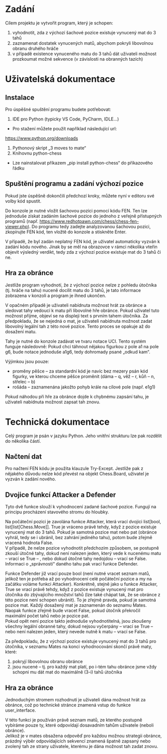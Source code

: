# Zadání

Cílem projektu je vytvořit program, který je schopen:

1. vyhodnotit, zda z výchozí šachové pozice existuje vynucený mat do 3 tahů
2. zaznamenat dostatek vynucených matů, abychom pokryli libovolnou obranu druhého hráče
3. v případě existence vynuceného matu do 3 tahů dát uživateli možnost prozkoumat možné sekvence (v závislosti na obranných tazích)

# Uživatelská dokumentace

## Instalace

Pro úspěšné spuštění programu budete potřebovat:

1. IDE pro Python (typicky VS Code, PyCharm, IDLE...)

- Pro stažení můžete použít například následující url:

<https://www.python.org/downloads>

1. Pythonový skript „3 moves to mate“
2. Knihovnu python-chess

- Lze nainstalovat příkazem „pip install python-chess“ do příkazového řádku

## Spuštění programu a zadání výchozí pozice

Pokud jste úspěšně dokončili předchozí kroky, můžete nyní v editoru své volby kód spustit.

Do konzole je nutné vložit šachovou pozici pomocí kódu FEN. Ten lze jednoduše získat zadáním šachové pozice do jednoho z veřejně přístupných programů (např. <https://www.redhotpawn.com/chess/chess-fen-viewer.php>). Do programu tedy zadejte analyzovanou šachovou pozici, zkopírujte FEN kód, ten vložtě do konzole a stiskněte Enter.

V případě, že byl zadán neplatný FEN kód, je uživatel automaticky vyzván k zadání kódu nového. Jinak by se měl na obrazovce v rámci několika vteřin objevit výsledný verdikt, tedy zda z výchozí pozice existuje mat do 3 tahů či ne.

## Hra za obránce

Jestliže program vyhodnotí, že z výchozí pozice nelze z pohledu útočníka (tj. hráče na tahu) nuceně docílit matu do 3 tahů, je tato informace zobrazena v konzoli a program je ihned ukončen.

V opačném případě je uživateli nabídnuta možnost hrát za obránce a sledovat tahy vedoucí k matu při libovolné hře obránce. Pokud uživatel tuto možnost přijme, objeví se na displeji text s prvním tahem útočníka. Za předpokladu, že se nejedná o mat, je uživateli nabídnuta možnost zadat libovolný legální tah z této nové pozice. Tento proces se opakuje až do dosažení matu.

Tahy je nutné do konzole zadávat ve tvaru notace UCI. Tento systém funguje následovně: Pokud chci táhnout nějakou figurkou z pole a1 na pole g6, bude notace jednoduše a1g6, tedy dohromady psané „odkud kam“.

Výjimkou jsou pouze:

- proměny pěšce – za standardní kód je navíc bez mezery psán kód figurky, ve kterou chceme pěšce proměnit (dáma – q, věž – r, kůň – n, střelec – b)
- rošáda – zaznamenána jakožto pohyb krále na cílové pole (např. e1g1)

Pokud náhodou při hře za obránce dojde k chybnému zapsání tahu, je uživateli nabídnuta možnost zapsat tah znovu.

# Technická dokumentace

Celý program je psán v jazyku Python. Jeho vnitřní strukturu lze pak rozdělit do několika částí.

## Načtení dat

Pro načtení FEN kódu je použita klauzule Try-Except. Jestliže pak z nějakého důvodu nelze kód převést na objekt Chess.Board, uživatel je vyzván k zadání nového.

## Dvojice funkcí Attacker a Defender

Tyto dvě funkce slouží k vyhodnocení zadané šachové pozice. Fungují na principu procházení stavového stromu do hloubky.

Na počáteční pozici je zavolána funkce Attacker, která vrací dvojici list\[bool, list\[list\[Chess.Move\]\]. True je vráceno právě tehdy, když z pozice existuje vynucený mat do 3 tahů. Pokud je samotná pozice mat nebo pat (obránce vyhrál, tedy se i ubránil, bez zahrání jediného tahu), potom bude zřejmě vracená hodnota False.  
V případě, že nelze pozice vyhodnotit předchozím způsobem, se postupně zkouší útočné tahy, dokud není nalezen jeden, který vede k nucenému matu – vrací se True – , nebo dokud útočné tahy nedojdou – vrací se False. Informaci o „správnosti“ daného tahu pak vrací funkce Defender.

Funkce Defender již vrací pouze bool (není nutné vracet seznam matů, jelikož ten je potřeba až po vyhodnocení celé počáteční pozice a my na začátku voláme funkci Attacker). Konkrétně, stejně jako u funkce Attacker, True se vrací právě tehdy, když z pozice existuje vynucený mat pro útočníka do zbývajícího množství tahů (lze také chápat tak, že se obránce z této pozice není schopen ubránit). To je zřejmě pravda, pokud je samotná pozice mat. Každý dosažený mat je zaznamenán do seznamu Mates. Naopak funkce zřejmě bude vracet False, pokud útočník překročil maximální počet tahů nebo je pozice pat.  
Pokud opět není pozice takto jednoduše vyhodnotitelná, jsou zkoušeny všechny legální obranné tahy, dokud nejsou vyčerpány – vrací se True – nebo není nalezen jeden, který nevede nutně k matu – vrací se False.

Za předpokladu, že z výchozí pozice existuje vynucený mat do 3 tahů pro útočníka, v seznamu Mates na konci vyhodnocování skončí právě maty, které:

1. pokryjí libovolnou obranu obránce
2. jsou nucené – tj. pro každý mat platí, po i-tém tahu obránce jsme vždy schopni mu dát mat do maximálně (3-i) tahů útočníka

## Hra za obránce

Jednoduchým stromem rozhodnutí je uživateli dána možnost hrát za obránce, což po technické stránce znamená vstup do funkce user_interface.

V této funkci je používán právě seznam matů, ze kterého postupně vybíráme pouze ty, které odpovídají dosavadním tahům uživatele (neboli obránce).  
Jelikož je v mates obsažena odpověď pro každou možnou strategii obránce, prázdný výběr odpovídajících sekvencí znamená špatně zapsaný nebo zvolený tah ze strany uživatele, kterému je dána možnost tah zadat znovu.

